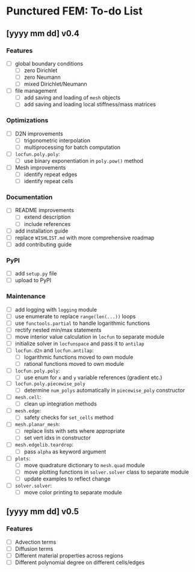 # Punctured FEM: To-do List


## [yyyy mm dd] v0.4
### Features
- [ ] global boundary conditions
  - [ ] zero Dirichlet
  - [ ] zero Neumann
  - [ ] mixed Dirichlet/Neumann
- [ ] file management
  - [ ] add saving and loading of `mesh` objects
  - [ ] add saving and loading local stiffness/mass matrices
### Optimizations
- [ ] D2N improvements
  - [ ] trigonometric interpolation
  - [ ] multiprocessing for batch computation
- [ ] `locfun.poly.poly`:
  - [ ] use binary exponentiation in `poly.pow()` method
- [ ] Mesh improvements
  - [ ] identify repeat edges
  - [ ] identify repeat cells
### Documentation
- [ ] README improvements
  - [ ] extend description
  - [ ] include references
- [ ] add installation guide
- [ ] replace `WISHLIST.md` with more comprehensive roadmap
- [ ] add contributing guide
### PyPI
- [ ] add `setup.py` file
- [ ] upload to PyPI
### Maintenance
- [ ] add logging with `logging` module
- [ ] use enumerate to replace `range(len(...))` loops
- [ ] use `functools.partial` to handle logarithmic functions
- [ ] rectify nested min/max statements
- [ ] move interior value calculation in `locfun` to separate module
- [ ] initialize solver in `locfunspace` and pass it to `antilap`
- [ ] `locfun.d2n` and `locfun.antilap`:
  - [ ] logarithmic functions moved to own module
  - [ ] rational functions moved to own module
- [ ] `locfun.poly.poly`:
  - [ ] use enum for `x` and `y` variable references (gradient etc.)
- [ ] `locfun.poly.piecewise_poly`
  - [ ] determine `num_polys` automatically in `piecewise_poly` constructor
- [ ] `mesh.cell`:
  - [ ] clean up integration methods
- [ ] `mesh.edge`:
  - [ ] safety checks for `set_cells` method
- [ ] `mesh.planar_mesh`:
  - [ ] replace lists with sets where appropriate
  - [ ] set vert idxs in constructor
- [ ] `mesh.edgelib.teardrop`:
  - [ ] pass `alpha` as keyword argument
- [ ] `plots`:
  - [ ] move quadrature dictionary to `mesh.quad` module
  - [ ] move plotting functions in `solver.solver` class to separate module
  - [ ] update examples to reflect change
- [ ] `solver.solver`:
  - [ ] move color printing to separate module

## [yyyy mm dd] v0.5
### Features
- [ ] Advection terms
- [ ] Diffusion terms
- [ ] Different material properties across regions
- [ ] Different polynomial degree on different cells/edges